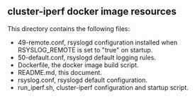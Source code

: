 ## cluster-iperf docker image resources

This directory contains the following files:

  * 49-remote.conf, rsyslogd configuration installed when RSYSLOG_REMOTE is set to "true" on startup.
  * 50-default.conf, rsyslogd default logging rules.
  * Dockerfile, the docker image build script.
  * README.md, this document.
  * rsyslog.conf, rsyslogd default configuration.
  * run_iperf.sh, cluster-iperf configuration and startup script.
